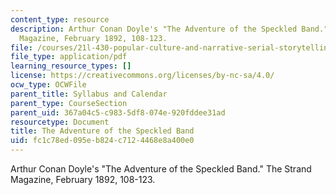 ```yaml
---
content_type: resource
description: Arthur Conan Doyle's "The Adventure of the Speckled Band."  The Strand
  Magazine, February 1892, 108-123.
file: /courses/21l-430-popular-culture-and-narrative-serial-storytelling-spring-2013/fc1c78ed095eb824c7124468e8a400e0_MIT21L_430S13_Adventure.pdf
file_type: application/pdf
learning_resource_types: []
license: https://creativecommons.org/licenses/by-nc-sa/4.0/
ocw_type: OCWFile
parent_title: Syllabus and Calendar
parent_type: CourseSection
parent_uid: 367a04c5-c983-5df8-074e-920fddee31ad
resourcetype: Document
title: The Adventure of the Speckled Band
uid: fc1c78ed-095e-b824-c712-4468e8a400e0
---
```

Arthur Conan Doyle's "The Adventure of the Speckled Band."  The Strand Magazine, February 1892, 108-123.